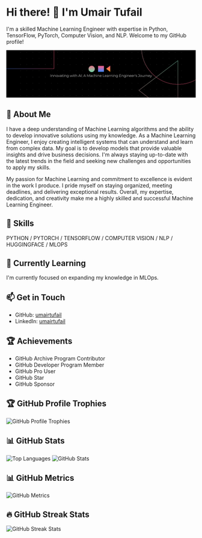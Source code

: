 # Hi there! 👋 I'm Umair Tufail

I'm a skilled Machine Learning Engineer with expertise in Python, TensorFlow, PyTorch, Computer Vision, and NLP. Welcome to my GitHub profile!

![Banner Image](Banner.png)

## 🚀 About Me

I have a deep understanding of Machine Learning algorithms and the ability to develop innovative solutions using my knowledge. As a Machine Learning Engineer, I enjoy creating intelligent systems that can understand and learn from complex data. My goal is to develop models that provide valuable insights and drive business decisions. I'm always staying up-to-date with the latest trends in the field and seeking new challenges and opportunities to apply my skills.

My passion for Machine Learning and commitment to excellence is evident in the work I produce. I pride myself on staying organized, meeting deadlines, and delivering exceptional results. Overall, my expertise, dedication, and creativity make me a highly skilled and successful Machine Learning Engineer.

## 🔧 Skills

PYTHON / PYTORCH / TENSORFLOW / COMPUTER VISION / NLP / HUGGINGFACE / MLOPS

## 🌱 Currently Learning

I'm currently focused on expanding my knowledge in MLOps.

## 📫 Get in Touch

- GitHub: [umairtufail](https://github.com/umairtufail)
- LinkedIn: [umairtufail](https://www.linkedin.com/in/umairtufail/)

## 🏆 Achievements

- GitHub Archive Program Contributor
- GitHub Developer Program Member
- GitHub Pro User
- GitHub Star
- GitHub Sponsor

## 🏆 GitHub Profile Trophies

![GitHub Profile Trophies](https://github-profile-trophy.vercel.app/?username=umairtufail)

## 📊 GitHub Stats

![Top Languages](https://github-readme-stats.vercel.app/api/top-langs/?username=umairtufail)
![GitHub Stats](https://github-readme-stats.vercel.app/api?username=umairtufail&show_icons=true&count_private=true)

## 📊 GitHub Metrics

![GitHub Metrics](https://metrics.lecoq.io/umairtufail)

## 🔥 GitHub Streak Stats

![GitHub Streak Stats](https://streak-stats.demolab.com/?user=umairtufail)

